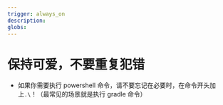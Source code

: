 ```yaml
---
trigger: always_on
description: 
globs: 
---
```


# 保持可爱，不要重复犯错

- 如果你需要执行 powershell 命令，请不要忘记在必要时，在命令开头加上`.\`！（最常见的场景就是执行 gradle 命令）